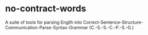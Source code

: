 # no-contract-words
A suite of tools for parsing Englih into Correct-Sentence-Structure-Communication-Parse-Syntax-Grammar (C.-S.-S.-C.-P.-S.-G.)
